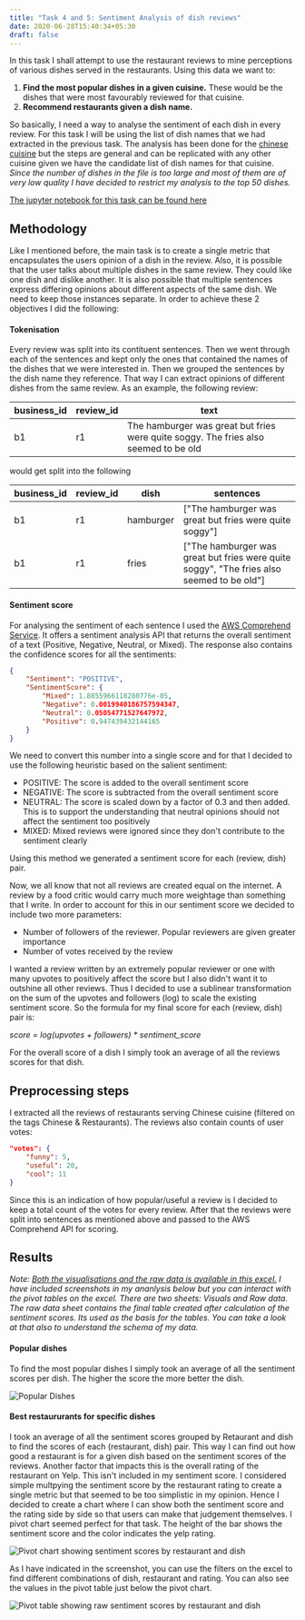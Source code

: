 ```yaml
---
title: "Task 4 and 5: Sentiment Analysis of dish reviews"
date: 2020-06-28T15:40:34+05:30
draft: false
---
```


In this task I shall attempt to use the restaurant reviews to mine perceptions of various dishes served in the restaurants. Using this data we want to:

1. __Find the most popular dishes in a given cuisine.__ These would be the dishes that were most favourably reviewed for that cuisine.
2. __Recommend restaurants given a dish name.__ 

So basically, I need a way to analyse the sentiment of each dish in every review. For this task I will be using the list of dish names that we had extracted in the previous task. The analysis has been done for the [chinese cuisine](https://raw.githubusercontent.com/boboPD/capstone/master/code/Task4_5/chinese_phrases.csv) but the steps are general and can be replicated with any other cuisine given we have the candidate list of dish names for that cuisine. _Since the number of dishes in the file is too large and most of them are of very low quality I have decided to restrict my analysis to the top 50 dishes._

[The jupyter notebook for this task can be found here](https://github.com/boboPD/capstone/blob/master/code/Task4_5/Task%204%20and%205.ipynb)

## Methodology

Like I mentioned before, the main task is to create a single metric that encapsulates the users opinion of a dish in the review. Also, it is possible that the user talks about multiple dishes in the same review. They could like one dish and dislike another. It is also possible that multiple sentences express differing opinions about different aspects of the same dish. We need to keep those instances separate. In order to achieve these 2 objectives I did the following:

#### Tokenisation

Every review was split into its contituent sentences. Then we went through each of the sentences and kept only the ones that contained the names of the dishes that we were interested in. Then we grouped the sentences by the dish name they reference. That way I can extract opinions of different dishes from the same review. As an example, the following review:

| business_id | review_id | text |
| --- | --- | --- |
| b1 | r1 | The hamburger was great but fries were quite soggy. The fries also seemed to be old |

would get split into the following

| business_id | review_id | dish | sentences |
| --- | --- | --- | --- |
| b1 | r1 | hamburger | ["The hamburger was great but fries were quite soggy"] |
| b1 | r1 | fries | ["The hamburger was great but fries were quite soggy", "The fries also seemed to be old"] |

#### Sentiment score

For analysing the sentiment of each sentence I used the [AWS Comprehend Service](https://aws.amazon.com/comprehend/features/). It offers a sentiment analysis API that returns the overall sentiment of a text (Positive, Negative, Neutral, or Mixed). The response also contains the confidence scores for all the sentiments:

```json
{
    "Sentiment": "POSITIVE",
    "SentimentScore": {
        "Mixed": 1.8855966118280776e-05,
        "Negative": 0.0019940186757594347,
        "Neutral": 0.05054771527647972,
        "Positive": 0.947439432144165
    }
}
```
We need to convert this number into a single score and for that I decided to use the following heuristic based on the salient sentiment:

* POSITIVE: The score is added to the overall sentiment score
* NEGATIVE: The score is subtracted from the overall sentiment score
* NEUTRAL: The score is scaled down by a factor of 0.3 and then added. This is to support the understanding that neutral opinions should not affect the sentiment too positively
* MIXED: Mixed reviews were ignored since they don't contribute to the sentiment clearly

Using this method we generated a sentiment score for each (review, dish) pair.

Now, we all know that not all reviews are created equal on the internet. A review by a food critic would carry much more weightage than something that I write. In order to account for this in our sentiment score we decided to include two more parameters:

* Number of followers of the reviewer. Popular reviewers are given greater importance
* Number of votes received by the review

I wanted a review written by an extremely popular reviewer or one with many upvotes to positively affect the score but I also didn't want it to outshine all other reviews. Thus I decided to use a sublinear transformation on the sum of the upvotes and followers (log) to scale the existing sentiment score. So the formula for my final score for each (review, dish) pair is:

_score = log(upvotes + followers) * sentiment_score_

For the overall score of a dish I simply took an average of all the reviews scores for that dish.

## Preprocessing steps

I extracted all the reviews of restaurants serving Chinese cuisine (filtered on the tags Chinese & Restaurants). The reviews also contain counts of user votes:

```json
"votes": {
    "funny": 5,
    "useful": 20,
    "cool": 11
}
```

Since this is an indication of how popular/useful a review is I decided to keep a total count of the votes for every review. After that the reviews were split into sentences as mentioned above and passed to the AWS Comprehend API for scoring.

## Results

_Note: [Both the visualisations and the raw data is available in this excel.](https://uillinoisedu-my.sharepoint.com/:x:/g/personal/pd10_illinois_edu/Edsfz8yf29lPqr05OrjnwmQBRVhBEqoEb7L8yR2bLvIxoQ?e=8VpfRo) I have included screenshots in my ananlysis below but you can interact with the pivot tables on the excel. There are two sheets: Visuals and Raw data. The raw data sheet contains the final table created after calculation of the sentiment scores. Its used as the basis for the tables. You can take a look at that also to understand the schema of my data._


#### Popular dishes

To find the most popular dishes I simply took an average of all the sentiment scores per dish. The higher the score the more better the dish.

![Popular Dishes](/capstone/top_dishes_chinese.png)

#### Best restaururants for specific dishes

I took an average of all the sentiment scores grouped by Retaurant and dish to find the scores of each (restaurant, dish) pair. This way I can find out how good a restaurant is for a given dish based on the sentiment scores of the reviews. Another factor that impacts this is the overall rating of the restaurant on Yelp. This isn't included in my sentiment score. I considered simple multpying the sentiment score by the restaurant rating to create a single metric but that seemed to be too simplistic in my opinion. Hence I decided to create a chart where I can show both the sentiment score and the rating side by side so that users can make that judgement themselves. I pivot chart seemed perfect for that task. The height of the bar shows the sentiment score and the color indicates the yelp rating.

![Pivot chart showing sentiment scores by restaurant and dish](/capstone/vis_annot.png)

As I have indicated in the screenshot, you can use the filters on the excel to find different combinations of dish, restaurant and rating. You can also see the values in the pivot table just below the pivot chart.

![Pivot table showing raw sentiment scores by restaurant and dish](/capstone/sentiment_pivot.png)